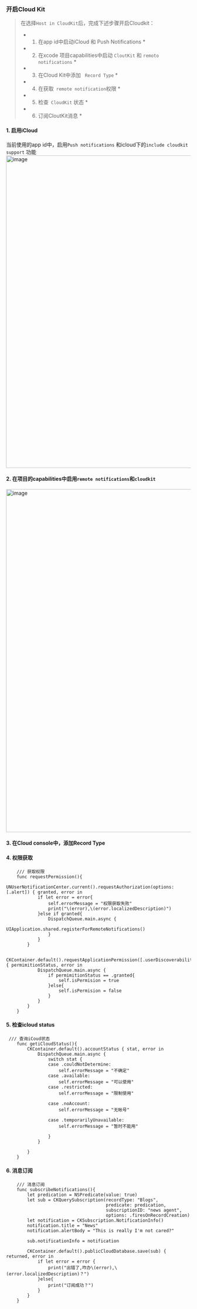 ### 开启Cloud Kit
> 在选择`Host in CloudKit`后，完成下述步骤开启Cloudkit：
>  * 1. 在app id中启动iCloud 和 Push Notifications *
>  * 2. 在xcode 项目capabilities中启动 `CloutKit` 和 `remoto notifications` *
>  * 3. 在Cloud Kit中添加 ` Record Type` *
>  * 4. 在获取` remote notification`权限 *
>  * 5. 检查` CloudKit` 状态 *
>  * 6. 订阅CloutKit消息 *

#### 1. 启用iCloud
当前使用的app id中，启用`Push notifications` 和icloud下的`include cloudkit support` 功能
<img width="853" alt="image" src="https://user-images.githubusercontent.com/29822398/156935795-a037da87-8d51-4243-84ea-8f8ca7b12411.png">

#### 2. 在项目的capabilities中启用`remote notifications`和`cloudkit`
<img width="936" alt="image" src="https://user-images.githubusercontent.com/29822398/156936067-f44e08f2-3f6d-4d36-be48-cd626ca8d977.png">

#### 3. 在Cloud console中，添加Record Type
#### 4. 权限获取
```
    /// 获取权限
    func requestPermission(){
        UNUserNotificationCenter.current().requestAuthorization(options: [.alert]) { granted, error in
            if let error = error{
                self.errorMessage = "权限获取失败"
                print("\(error),\(error.localizedDescription)")
            }else if granted{
                DispatchQueue.main.async {
                    UIApplication.shared.registerForRemoteNotifications()
                }
            }
        }

        CKContainer.default().requestApplicationPermission([.userDiscoverability]) { permimitionStatus, error in
            DispatchQueue.main.async {
                if permimitionStatus == .granted{
                    self.isPermision = true
                }else{
                    self.isPermision = false
                }
            }
        }
    }
```
#### 5. 检查icloud status
```
 /// 查询iCoud状态
    func getiCloudStatus(){
        CKContainer.default().accountStatus { stat, error in
            DispatchQueue.main.async {
                switch stat {
                case .couldNotDetermine:
                    self.errorMessage = "不确定"
                case .available:
                    self.errorMessage = "可以使用"
                case .restricted:
                    self.errorMessage = "限制使用"

                case .noAccount:
                    self.errorMessage = "无帐号"

                case .temporarilyUnavailable:
                    self.errorMessage = "暂时不能用"

                }
            }

        }
    }
```
#### 6. 消息订阅
```
    /// 消息订阅
    func subscribeNotifications(){
        let predication = NSPredicate(value: true)
        let sub = CKQuerySubscription(recordType: "Blogs",
                                      predicate: predication,
                                      subscriptionID: "news agent",
                                      options: .firesOnRecordCreation)
        let notification = CKSubscription.NotificationInfo()
        notification.title = "News"
        notification.alertBody = "This is really I'm not cared?"

        sub.notificationInfo = notification

        CKContainer.default().publicCloudDatabase.save(sub) { returned, error in
            if let error = error {
                print("出错了,咋办\(error),\(error.localizedDescription)？")
            }else{
                print("订阅成功？")
            }
        }
    }
```



